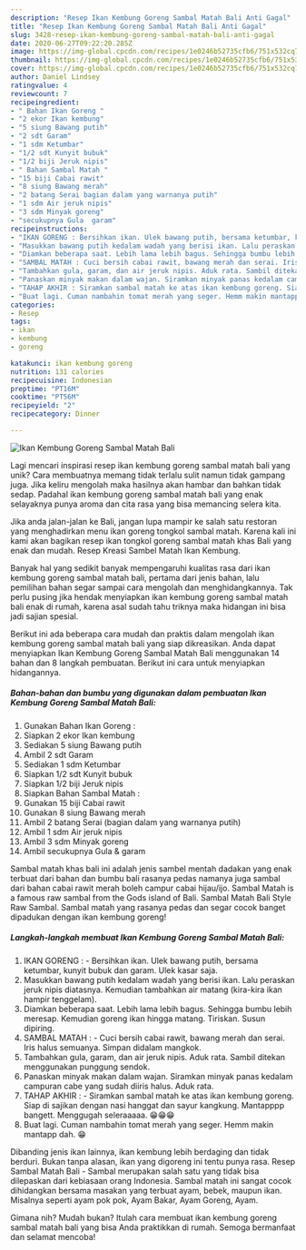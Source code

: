 ```yaml
---
description: "Resep Ikan Kembung Goreng Sambal Matah Bali Anti Gagal"
title: "Resep Ikan Kembung Goreng Sambal Matah Bali Anti Gagal"
slug: 3428-resep-ikan-kembung-goreng-sambal-matah-bali-anti-gagal
date: 2020-06-27T09:22:20.285Z
image: https://img-global.cpcdn.com/recipes/1e0246b52735cfb6/751x532cq70/ikan-kembung-goreng-sambal-matah-bali-foto-resep-utama.jpg
thumbnail: https://img-global.cpcdn.com/recipes/1e0246b52735cfb6/751x532cq70/ikan-kembung-goreng-sambal-matah-bali-foto-resep-utama.jpg
cover: https://img-global.cpcdn.com/recipes/1e0246b52735cfb6/751x532cq70/ikan-kembung-goreng-sambal-matah-bali-foto-resep-utama.jpg
author: Daniel Lindsey
ratingvalue: 4
reviewcount: 7
recipeingredient:
- " Bahan Ikan Goreng "
- "2 ekor Ikan kembung"
- "5 siung Bawang putih"
- "2 sdt Garam"
- "1 sdm Ketumbar"
- "1/2 sdt Kunyit bubuk"
- "1/2 biji Jeruk nipis"
- " Bahan Sambal Matah "
- "15 biji Cabai rawit"
- "8 siung Bawang merah"
- "2 batang Serai bagian dalam yang warnanya putih"
- "1 sdm Air jeruk nipis"
- "3 sdm Minyak goreng"
- "secukupnya Gula  garam"
recipeinstructions:
- "IKAN GORENG : Bersihkan ikan. Ulek bawang putih, bersama ketumbar, kunyit bubuk dan garam. Ulek kasar saja."
- "Masukkan bawang putih kedalam wadah yang berisi ikan. Lalu peraskan jeruk nipis diatasnya. Kemudian tambahkan air matang (kira-kira ikan hampir tenggelam)."
- "Diamkan beberapa saat. Lebih lama lebih bagus. Sehingga bumbu lebih meresap. Kemudian goreng ikan hingga matang. Tiriskan. Susun dipiring."
- "SAMBAL MATAH : Cuci bersih cabai rawit, bawang merah dan serai. Iris halus semuanya. Simpan didalam mangkok."
- "Tambahkan gula, garam, dan air jeruk nipis. Aduk rata. Sambil ditekan menggunakan punggung sendok."
- "Panaskan minyak makan dalam wajan. Siramkan minyak panas kedalam campuran cabe yang sudah diiris halus. Aduk rata."
- "TAHAP AKHIR : Siramkan sambal matah ke atas ikan kembung goreng. Siap di sajikan dengan nasi hanggat dan sayur kangkung. Mantapppp bangett. Menggugah seleraaaaa. 😁😁😁"
- "Buat lagi. Cuman nambahin tomat merah yang seger. Hemm makin mantapp dah. 😁"
categories:
- Resep
tags:
- ikan
- kembung
- goreng

katakunci: ikan kembung goreng 
nutrition: 131 calories
recipecuisine: Indonesian
preptime: "PT16M"
cooktime: "PT56M"
recipeyield: "2"
recipecategory: Dinner

---
```



![Ikan Kembung Goreng Sambal Matah Bali](https://img-global.cpcdn.com/recipes/1e0246b52735cfb6/751x532cq70/ikan-kembung-goreng-sambal-matah-bali-foto-resep-utama.jpg)

Lagi mencari inspirasi resep ikan kembung goreng sambal matah bali yang unik? Cara membuatnya memang tidak terlalu sulit namun tidak gampang juga. Jika keliru mengolah maka hasilnya akan hambar dan bahkan tidak sedap. Padahal ikan kembung goreng sambal matah bali yang enak selayaknya punya aroma dan cita rasa yang bisa memancing selera kita.

Jika anda jalan-jalan ke Bali, jangan lupa mampir ke salah satu restoran yang menghadirkan menu ikan goreng tongkol sambal matah. Karena kali ini kami akan bagikan resep ikan tongkol goreng sambal matah khas Bali yang enak dan mudah. Resep Kreasi Sambel Matah Ikan Kembung.

Banyak hal yang sedikit banyak mempengaruhi kualitas rasa dari ikan kembung goreng sambal matah bali, pertama dari jenis bahan, lalu pemilihan bahan segar sampai cara mengolah dan menghidangkannya. Tak perlu pusing jika hendak menyiapkan ikan kembung goreng sambal matah bali enak di rumah, karena asal sudah tahu triknya maka hidangan ini bisa jadi sajian spesial.


Berikut ini ada beberapa cara mudah dan praktis dalam mengolah ikan kembung goreng sambal matah bali yang siap dikreasikan. Anda dapat menyiapkan Ikan Kembung Goreng Sambal Matah Bali menggunakan 14 bahan dan 8 langkah pembuatan. Berikut ini cara untuk menyiapkan hidangannya.

<!--inarticleads1-->

##### Bahan-bahan dan bumbu yang digunakan dalam pembuatan Ikan Kembung Goreng Sambal Matah Bali:

1. Gunakan  Bahan Ikan Goreng :
1. Siapkan 2 ekor Ikan kembung
1. Sediakan 5 siung Bawang putih
1. Ambil 2 sdt Garam
1. Sediakan 1 sdm Ketumbar
1. Siapkan 1/2 sdt Kunyit bubuk
1. Siapkan 1/2 biji Jeruk nipis
1. Siapkan  Bahan Sambal Matah :
1. Gunakan 15 biji Cabai rawit
1. Gunakan 8 siung Bawang merah
1. Ambil 2 batang Serai (bagian dalam yang warnanya putih)
1. Ambil 1 sdm Air jeruk nipis
1. Ambil 3 sdm Minyak goreng
1. Ambil secukupnya Gula &amp; garam


Sambal matah khas bali ini adalah jenis sambel mentah dadakan yang enak terbuat dari bahan dan bumbu bali rasanya pedas namanya juga sambal dari bahan cabai rawit merah boleh campur cabai hijau/ijo. Sambal Matah is a famous raw sambal from the Gods island of Bali. Sambal Matah Bali Style Raw Sambal. Sambal matah yang rasanya pedas dan segar cocok banget dipadukan dengan ikan kembung goreng! 

<!--inarticleads2-->

##### Langkah-langkah membuat Ikan Kembung Goreng Sambal Matah Bali:

1. IKAN GORENG : - Bersihkan ikan. Ulek bawang putih, bersama ketumbar, kunyit bubuk dan garam. Ulek kasar saja.
1. Masukkan bawang putih kedalam wadah yang berisi ikan. Lalu peraskan jeruk nipis diatasnya. Kemudian tambahkan air matang (kira-kira ikan hampir tenggelam).
1. Diamkan beberapa saat. Lebih lama lebih bagus. Sehingga bumbu lebih meresap. Kemudian goreng ikan hingga matang. Tiriskan. Susun dipiring.
1. SAMBAL MATAH : - Cuci bersih cabai rawit, bawang merah dan serai. Iris halus semuanya. Simpan didalam mangkok.
1. Tambahkan gula, garam, dan air jeruk nipis. Aduk rata. Sambil ditekan menggunakan punggung sendok.
1. Panaskan minyak makan dalam wajan. Siramkan minyak panas kedalam campuran cabe yang sudah diiris halus. Aduk rata.
1. TAHAP AKHIR : - Siramkan sambal matah ke atas ikan kembung goreng. Siap di sajikan dengan nasi hanggat dan sayur kangkung. Mantapppp bangett. Menggugah seleraaaaa. 😁😁😁
1. Buat lagi. Cuman nambahin tomat merah yang seger. Hemm makin mantapp dah. 😁


Dibanding jenis ikan lainnya, ikan kembung lebih berdaging dan tidak berduri. Bukan tanpa alasan, ikan yang digoreng ini tentu punya rasa. Resep Sambal Matah Bali - Sambal merupakan salah satu yang tidak bisa dilepaskan dari kebiasaan orang Indonesia. Sambal matah ini sangat cocok dihidangkan bersama masakan yang terbuat ayam, bebek, maupun ikan. Misalnya seperti ayam pok pok, Ayam Bakar, Ayam Goreng, Ayam. 

Gimana nih? Mudah bukan? Itulah cara membuat ikan kembung goreng sambal matah bali yang bisa Anda praktikkan di rumah. Semoga bermanfaat dan selamat mencoba!
